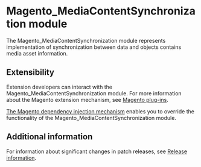 # Magento_MediaContentSynchronization module

The Magento_MediaContentSynchronization module represents implementation of synchronization between data and objects contains
media asset information.

## Extensibility

Extension developers can interact with the Magento_MediaContentSynchronization module. For more information about the Magento extension mechanism, see [Magento plug-ins](https://developer.adobe.com/commerce/php/development/components/plugins/).

[The Magento dependency injection mechanism](https://developer.adobe.com/commerce/php/development/components/dependency-injection/) enables you to override the functionality of the Magento_MediaContentSynchronization module.

## Additional information

For information about significant changes in patch releases, see [Release information](https://experienceleague.adobe.com/docs/commerce-operations/release/notes/overview.html).
